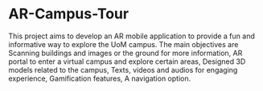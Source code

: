 # AR-Campus-Tour

This project aims to develop an AR mobile application to provide a fun and informative way to explore the UoM campus. The main objectives are Scanning buildings and images or the ground for more information, AR portal to enter a virtual campus and explore certain areas, Designed 3D models related to the campus, Texts, videos and audios for engaging experience, Gamification features, A navigation option.


